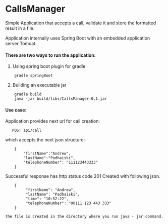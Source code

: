 # CallsManager
Simple Application that accepts a call, validate it and store the formatted result in a file.

Application internally uses Spring Boot with an embedded application server Tomcat.

#### There are two ways to run the application:

1. Using spring boot plugin for gradle

```
    gradle springBoot
```

2. Building an executable jar

```
    gradle build
    java -jar build/libs/CallsManager-0.1.jar
```

#### Use case:

Application provides next url for call creation:

```
   POST api/call
```

which accepts the next json structure:

```
    {
        "firstName":"Andrew",
        "lastName":"Padhaiski",
        "telephoneNumber": "111123443333"
    }

```

Successful response has http status code 201 Created with following json.

```
    {
         "firstName": "Andrew",
         "lastName": "Padhaiski",
         "time": "10:52:22",
         "telephoneNumber": "00111 123 443 333"
    }

The file is created in the directory where you run java - jar command.
